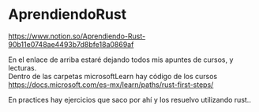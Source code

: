 # AprendiendoRust
https://www.notion.so/Aprendiendo-Rust-90b11e0748ae4493b7d8bfe18a0869af


En el enlace de arriba estaré dejando todos mis apuntes de cursos, y lecturas. \
Dentro de las carpetas microsoftLearn hay código de los cursos https://docs.microsoft.com/es-mx/learn/paths/rust-first-steps/

En practices hay ejercicios que saco por ahí y los resuelvo utilizando rust..